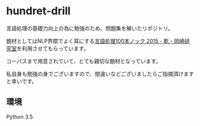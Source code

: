 # hundret-drill
言語処理の基礎力向上の為に勉強のため、問題集を解いたリポジトリ。

題材としてはNLP界隈でよく耳にする[言語処理100本ノック 2015 - 乾・岡崎研究室](http://www.cl.ecei.tohoku.ac.jp/nlp100/)を利用させてもらっています。

コーパスまで用意されていて、とても親切な題材となっています。

私自身も勉強の身でございますので、間違いなどございましたらご指摘頂けますと幸いです。


## 環境
Python 3.5
